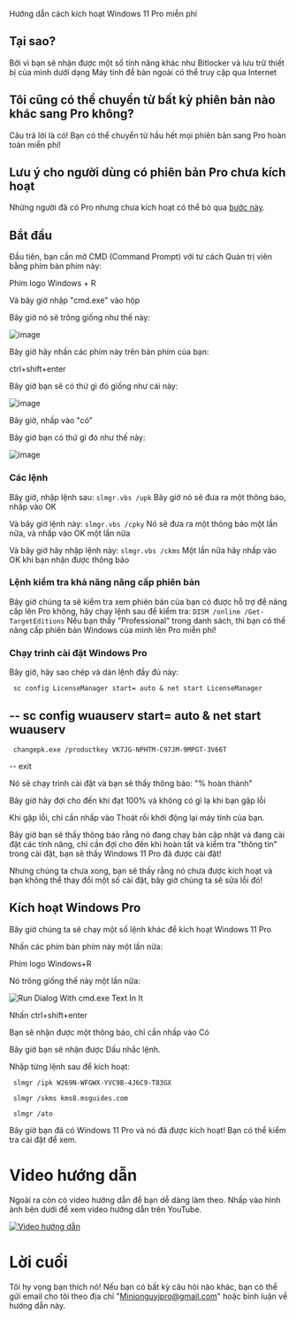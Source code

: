 Hướng dẫn cách kích hoạt Windows 11 Pro miễn phí
## Tại sao?
Bởi vì bạn sẽ nhận được một số tính năng khác như Bitlocker và lưu trữ thiết bị của mình dưới dạng Máy tính để bàn ngoài có thể truy cập qua Internet
## Tôi cũng có thể chuyển từ bất kỳ phiên bản nào khác sang Pro không?
Câu trả lời là có! Bạn có thể chuyển từ hầu hết mọi phiên bản sang Pro hoàn toàn miễn phí!
## Lưu ý cho người dùng có phiên bản Pro chưa kích hoạt
Những người đã có Pro nhưng chưa kích hoạt có thể bỏ qua [bước này](https://gist.github.com/Minionguyjpro/d913b3931e844ad8ad9a758a4aca4b63#activating-windows-pro).
## Bắt đầu
Đầu tiên, bạn cần mở CMD (Command Prompt) với tư cách Quản trị viên bằng phím bàn phím này:

Phím logo Windows + R

Và bây giờ nhập "cmd.exe" vào hộp

Bây giờ nó sẽ trông giống như thế này:

![image](https://user-images.githubusercontent.com/66115754/134801377-b9769c34-8a9d-4d4f-ba8e-6c073f1ce4a2.png)

Bây giờ hãy nhấn các phím này trên bàn phím của bạn:

ctrl+shift+enter

Bây giờ bạn sẽ có thứ gì đó giống như cái này:

![image](https://user-images.githubusercontent.com/66115754/134801445-9b90e121-350b-42ea-afec-b499f1fbfae9.png)

Bây giờ, nhấp vào "có"

Bây giờ bạn có thứ gì đó như thế này:

![image](https://user-images.githubusercontent.com/66115754/134807479-53ccdaf9-feb0-49a3-9843-5bb4db016128.png)

### Các lệnh
Bây giờ, nhập lệnh sau:
``slmgr.vbs /upk``
Bây giờ nó sẽ đưa ra một thông báo, nhấp vào OK

Và bây giờ lệnh này:
``slmgr.vbs /cpky``
Nó sẽ đưa ra một thông báo một lần nữa, và nhấp vào OK một lần nữa

Và bây giờ hãy nhập lệnh này:
``slmgr.vbs /ckms``
Một lần nữa hãy nhấp vào OK khi bạn nhận được thông báo
### Lệnh kiểm tra khả năng nâng cấp phiên bản
Bây giờ chúng ta sẽ kiểm tra xem phiên bản của bạn có được hỗ trợ để nâng cấp lên Pro không, hãy chạy lệnh sau để kiểm tra:
``DISM /online /Get-TargetEditions``
Nếu bạn thấy "Professional" trong danh sách, thì bạn có thể nâng cấp phiên bản Windows của mình lên Pro miễn phí!

### Chạy trình cài đặt Windows Pro
Bây giờ, hãy sao chép và dán lệnh đầy đủ này:

     sc config LicenseManager start= auto & net start LicenseManager
--
     sc config wuauserv start= auto & net start wuauserv
--
     changepk.exe /productkey VK7JG-NPHTM-C97JM-9MPGT-3V66T
--
     exit

Nó sẽ chạy trình cài đặt và bạn sẽ thấy thông báo: "% hoàn thành"

Bây giờ hãy đợi cho đến khi đạt 100% và không có gì lạ khi bạn gặp lỗi

Khi gặp lỗi, chỉ cần nhấp vào Thoát rồi khởi động lại máy tính của bạn.

Bây giờ bạn sẽ thấy thông báo rằng nó đang chạy bản cập nhật và đang cài đặt các tính năng, chỉ cần đợi cho đến khi hoàn tất và kiểm tra "thông tin" trong cài đặt, bạn sẽ thấy Windows 11 Pro đã được cài đặt!

Nhưng chúng ta chưa xong, bạn sẽ thấy rằng nó chưa được kích hoạt và bạn không thể thay đổi một số cài đặt, bây giờ chúng ta sẽ sửa lỗi đó!

## Kích hoạt Windows Pro
Bây giờ chúng ta sẽ chạy một số lệnh khác để kích hoạt Windows 11 Pro

Nhấn các phím bàn phím này một lần nữa:

Phím logo Windows+R

Nó trông giống thế này một lần nữa:

![Run Dialog With cmd.exe Text In It](https://user-images.githubusercontent.com/66115754/134801377-b9769c34-8a9d-4d4f-ba8e-6c073f1ce4a2.png)

Nhấn ctrl+shift+enter

Bạn sẽ nhận được một thông báo, chỉ cần nhấp vào Có

Bây giờ bạn sẽ nhận được Dấu nhắc lệnh.

Nhập từng lệnh sau để kích hoạt:

     slmgr /ipk W269N-WFGWX-YVC9B-4J6C9-T83GX

     slmgr /skms kms8.msguides.com

     slmgr /ato

Bây giờ bạn đã có Windows 11 Pro và nó đã được kích hoạt! Bạn có thể kiểm tra cài đặt để xem.
# Video hướng dẫn
Ngoài ra còn có video hướng dẫn để bạn dễ dàng làm theo. Nhấp vào hình ảnh bên dưới để xem video hướng dẫn trên YouTube.

[![Video hướng dẫn](https://img.youtube.com/vi/Q132Tr40z_8/0.jpg)](https://www.youtube.com/watch?v=Q132Tr40z_8)

# Lời cuối
Tôi hy vọng bạn thích nó!
Nếu bạn có bất kỳ câu hỏi nào khác, bạn có thể gửi email cho tôi theo địa chỉ "Minionguyjpro@gmail.com" hoặc bình luận về hướng dẫn này.
